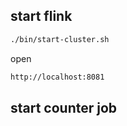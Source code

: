 ## start flink
```bash
./bin/start-cluster.sh
```
open
```bash
http://localhost:8081
```

## start counter job
```bash

```